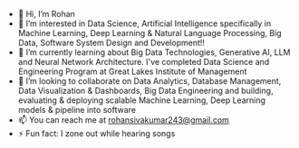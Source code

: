 - 👋 Hi, I’m Rohan
- 👀 I’m interested in Data Science, Artificial Intelligence specifically in Machine Learning, Deep Learning & Natural Language Processing, Big Data, Software System Design and Development!!
- 🌱 I’m currently learning about Big Data Technologies, Generative AI, LLM and Neural Network Architecture. I've completed Data Science and Engineering Program at Great Lakes Institute of Management
- 💞️ I’m looking to collaborate on Data Analytics, Database Management, Data Visualization & Dashboards, Big Data Engineering and building, evaluating & deploying scalable Machine Learning, Deep Learning models & pipeline into software
- 📫 You can reach me at rohansivakumar243@gmail.com
- ⚡ Fun fact: I zone out while hearing songs

<!---
Rohan9401/Rohan9401 is a ✨ special ✨ repository because its `README.md` (this file) appears on your GitHub profile.
You can click the Preview link to take a look at your changes.
--->
